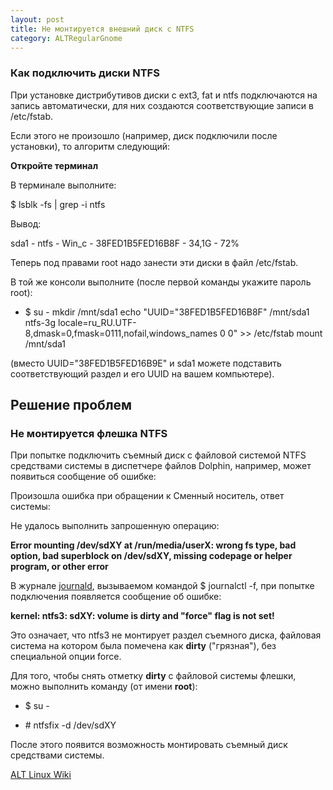 ```yaml
---
layout: post
title: Не монтируется внешний диск с NTFS
category: ALTRegularGnome
---
```


### Как подключить диски NTFS

При установке дистрибутивов диски с ext3, fat и ntfs подключаются на запись автоматически, для них создаются соответствующие записи в /etc/fstab. 

Если этого не произошло (например, диск подключили после установки), то алгоритм следующий:

**Откройте терминал**

В терминале выполните:

$ lsblk -fs \| grep -i ntfs

Вывод:

sda1 - ntfs    -     Win_c    -   38FED1B5FED16B8F           -            34,1G  -  72%

  
Теперь под правами root надо занести эти диски в файл /etc/fstab. 

В той же консоли выполните (после первой команды укажите пароль root):

- $ su - mkdir /mnt/sda1 echo "UUID=\"38FED1B5FED16B8F\" /mnt/sda1 ntfs-3g locale=ru_RU.UTF-8,dmask=0,fmask=0111,nofail,windows_names 0 0" >> /etc/fstab mount /mnt/sda1

(вместо UUID="38FED1B5FED16B9E" и sda1 можете подставить соответствующий раздел и его UUID на вашем компьютере).

## Решение проблем

### Не монтируется флешка NTFS

При попытке подключить съемный диск с файловой системой NTFS средствами системы в диспетчере файлов Dolphin, например, может появиться сообщение об ошибке:

Произошла ошибка при обращении к Сменный носитель, ответ системы: 

Не удалось выполнить запрошенную операцию: 

**Error mounting /dev/sdXY at /run/media/userX: wrong fs type, bad option, bad superblock on /dev/sdXY, missing codepage or helper program, or other error**

В журнале [journald](https://wiki.altlinux.ru/Journald "Journald"), вызываемом командой $ journalctl -f, при попытке подключения появляется сообщение об ошибке:

**kernel: ntfs3: sdXY: volume is dirty and "force" flag is not set!**

Это означает, что ntfs3 не монтирует раздел съемного диска, файловая система на котором была помечена как **dirty** ("грязная"), без специальной опции force.

Для того, чтобы снять отметку **dirty** с файловой системы флешки, можно выполнить команду (от имени **root**):

- $ su -

- \# ntfsfix -d /dev/sdXY

После этого появится возможность монтировать съемный диск средствами системы.

[ALT Linux Wiki](https://wiki.altlinux.ru/NTFS)
